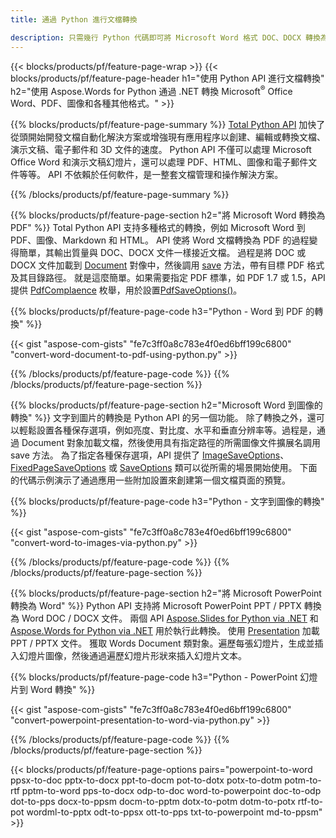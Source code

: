 ```yaml
---
title: 通過 Python 進行文檔轉換 

description: 只需幾行 Python 代碼即可將 Microsoft Word 格式 DOC、DOCX 轉換為 PDF、圖像等以及演示幻燈片、電子郵件消息和 3D 圖像。
---
```


{{< blocks/products/pf/feature-page-wrap >}}
{{< blocks/products/pf/feature-page-header h1="使用 Python API 進行文檔轉換" h2="使用 Aspose.Words for Python 通過 .NET 轉換 Microsoft<sup>&reg;</sup> Office Word、PDF、圖像和各種其他格式。" >}}

{{% blocks/products/pf/feature-page-summary %}}
[Total Python API](https://products.aspose.com/total/python-net/) 加快了從頭開始開發文檔自動化解決方案或增強現有應用程序以創建、編輯或轉換文檔、演示文稿、電子郵件和 3D 文件的速度。 Python API 不僅可以處理 Microsoft Office Word 和演示文稿幻燈片，還可以處理 PDF、HTML、圖像和電子郵件文件等等。 API 不依賴於任何軟件，是一整套文檔管理和操作解決方案。

{{% /blocks/products/pf/feature-page-summary  %}}

{{% blocks/products/pf/feature-page-section  h2="將 Microsoft Word 轉換為 PDF" %}}
Total Python API 支持多種格式的轉換，例如 Microsoft Word 到 PDF、圖像、Markdown 和 HTML。 API 使將 Word 文檔轉換為 PDF 的過程變得簡單，其輸出質量與 DOC、DOCX 文件一樣接近文檔。 過程是將 DOC 或 DOCX 文件加載到 [Document](https://reference.aspose.com/words/python-net/aspose.words/document/) 對像中，然後調用 [save](https://reference.aspose.com/words/python-net/aspose.words/document/save/) 方法，帶有目標 PDF 格式及其目錄路徑。 就是這麼簡單。如果需要指定 PDF 標準，如 PDF 1.7 或 1.5，API 提供 [PdfComplaence](https://reference.aspose.com/words/python-net/aspose.words.saving/pdfcompliance/) 枚舉，用於設置[PdfSaveOptions()](https://reference.aspose.com/words/python-net/aspose.words.saving/pdfsaveoptions/)。 

{{% blocks/products/pf/feature-page-code h3="Python - Word 到 PDF 的轉換" %}}

{{< gist "aspose-com-gists" "fe7c3ff0a8c783e4f0ed6bff199c6800" "convert-word-document-to-pdf-using-python.py" >}}

{{% /blocks/products/pf/feature-page-code  %}}
{{% /blocks/products/pf/feature-page-section %}}

{{% blocks/products/pf/feature-page-section  h2="Microsoft Word 到圖像的轉換" %}}
文字到圖片的轉換是 Python API 的另一個功能。 除了轉換之外，還可以輕鬆設置各種保存選項，例如亮度、對比度、水平和垂直分辨率等。過程是，通過 Document 對象加載文檔，然後使用具有指定路徑的所需圖像文件擴展名調用 save 方法。 為了指定各種保存選項，API 提供了 [ImageSaveOptions](https://reference.aspose.com/words/python-net/aspose.words.saving/imagesaveoptions/)、[FixedPageSaveOptions](https://reference.aspose.com/words/python-net/aspose.words.saving/fixedpagesaveoptions/) 或 [SaveOptions](https://reference.aspose.com/words/python-net/aspose.words.saving/saveoptions/) 類可以從所需的場景開始使用。 下面的代碼示例演示了通過應用一些附加設置來創建第一個文檔頁面的預覽。

{{% blocks/products/pf/feature-page-code h3="Python - 文字到圖像的轉換" %}}

{{< gist "aspose-com-gists" "fe7c3ff0a8c783e4f0ed6bff199c6800" "convert-word-to-images-via-python.py" >}}

{{% /blocks/products/pf/feature-page-code  %}}
{{% /blocks/products/pf/feature-page-section %}}

{{% blocks/products/pf/feature-page-section  h2="將 Microsoft PowerPoint 轉換為 Word" %}}
Python API 支持將 Microsoft PowerPoint PPT / PPTX 轉換為 Word DOC / DOCX 文件。 兩個 API [Aspose.Slides for Python via .NET](https://products.aspose.com/slides/python-net/) 和 [Aspose.Words for Python via .NET](https://products.aspose.com/words/python-net/) 用於執行此轉換。 使用 [Presentation](https://reference.aspose.com/slides/python-net/aspose.slides/presentation/) 加載 PPT / PPTX 文件。 獲取 Words Document 類對象。遍歷每張幻燈片，生成並插入幻燈片圖像，然後通過遍歷幻燈片形狀來插入幻燈片文本。

{{% blocks/products/pf/feature-page-code h3="Python - PowerPoint 幻燈片到 Word 轉換" %}}

{{< gist "aspose-com-gists" "fe7c3ff0a8c783e4f0ed6bff199c6800" "convert-powerpoint-presentation-to-word-via-python.py" >}}


{{% /blocks/products/pf/feature-page-code  %}}
{{% /blocks/products/pf/feature-page-section %}}


{{< blocks/products/pf/feature-page-options pairs="powerpoint-to-word ppsx-to-doc pptx-to-docx ppt-to-docm pot-to-dotx potx-to-dotm potm-to-rtf pptm-to-word pps-to-docx odp-to-doc word-to-powerpoint doc-to-odp dot-to-pps docx-to-ppsm docm-to-pptm dotx-to-potm dotm-to-potx rtf-to-pot wordml-to-pptx odt-to-ppsx ott-to-pps txt-to-powerpoint md-to-ppsm" >}}